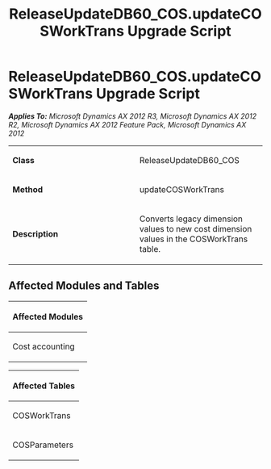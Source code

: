 ﻿---
title: ReleaseUpdateDB60_COS.updateCOSWorkTrans Upgrade Script
TOCTitle: ReleaseUpdateDB60_COS.updateCOSWorkTrans Upgrade Script
ms:assetid: 40203eb8-7759-81e7-521f-0de7ed2d6aef
ms:mtpsurl: https://msdn.microsoft.com/en-us/library/JJ718799(v=AX.60)
ms:contentKeyID: 49707843
ms.date: 05/18/2015
mtps_version: v=AX.60
---

# ReleaseUpdateDB60\_COS.updateCOSWorkTrans Upgrade Script 


_**Applies To:** Microsoft Dynamics AX 2012 R3, Microsoft Dynamics AX 2012 R2, Microsoft Dynamics AX 2012 Feature Pack, Microsoft Dynamics AX 2012_

<table>
<colgroup>
<col style="width: 50%" />
<col style="width: 50%" />
</colgroup>
<tbody>
<tr class="odd">
<td><p><strong>Class</strong></p></td>
<td><p>ReleaseUpdateDB60_COS</p></td>
</tr>
<tr class="even">
<td><p><strong>Method</strong></p></td>
<td><p>updateCOSWorkTrans</p></td>
</tr>
<tr class="odd">
<td><p><strong>Description</strong></p></td>
<td><p>Converts legacy dimension values to new cost dimension values in the COSWorkTrans table.</p></td>
</tr>
</tbody>
</table>


## Affected Modules and Tables

<table>
<colgroup>
<col style="width: 100%" />
</colgroup>
<thead>
<tr class="header">
<th><p>Affected Modules</p></th>
</tr>
</thead>
<tbody>
<tr class="odd">
<td><p>Cost accounting</p></td>
</tr>
</tbody>
</table>


<table>
<colgroup>
<col style="width: 100%" />
</colgroup>
<thead>
<tr class="header">
<th><p>Affected Tables</p></th>
</tr>
</thead>
<tbody>
<tr class="odd">
<td><p>COSWorkTrans</p></td>
</tr>
<tr class="even">
<td><p>COSParameters</p></td>
</tr>
</tbody>
</table>

  


